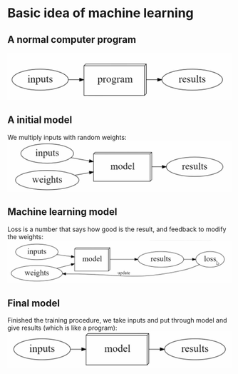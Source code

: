 # Basic idea of machine learning

## A normal computer program
![](/images/Program.png "normal program")

## A initial model
We multiply inputs with random weights:
![](/images/model1.png "initial model")

## Machine learning model
Loss is a number that says how good is the result, and feedback to modify the weights:
![](/images/model2.png "machine learning model")

## Final model
Finished the training procedure, we take inputs and put through model and give results (which is like a program):
![](/images/model3.png "machine learning model")